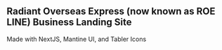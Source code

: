 ## Radiant Overseas Express (now known as ROE LINE) Business Landing Site 

Made with NextJS, Mantine UI, and Tabler Icons
